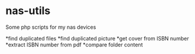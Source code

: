 # nas-utils
Some php scripts for my nas devices

*find duplicated files
*find duplicated picture
*get cover from ISBN number
*extract ISBN number from pdf
*compare folder content 
